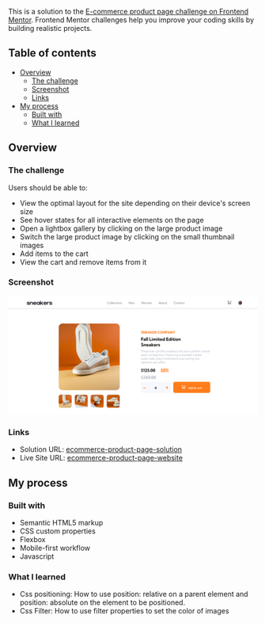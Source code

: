 This is a solution to the [E-commerce product page challenge on Frontend Mentor](https://www.frontendmentor.io/challenges/ecommerce-product-page-UPsZ9MJp6). Frontend Mentor challenges help you improve your coding skills by building realistic projects.

## Table of contents

- [Overview](#overview)
  - [The challenge](#the-challenge)
  - [Screenshot](#screenshot)
  - [Links](#links)
- [My process](#my-process)
  - [Built with](#built-with)
  - [What I learned](#what-i-learned)

## Overview

### The challenge

Users should be able to:

- View the optimal layout for the site depending on their device's screen size
- See hover states for all interactive elements on the page
- Open a lightbox gallery by clicking on the large product image
- Switch the large product image by clicking on the small thumbnail images
- Add items to the cart
- View the cart and remove items from it

### Screenshot

![desktop-view](./images/screenshot2.png)

### Links

- Solution URL: [ecommerce-product-page-solution](https://github.com/jimavictor/ecommerce-product-page)
- Live Site URL: [ecommerce-product-page-website](https://jimavictor.github.io/ecommerce-product-page/)

## My process

### Built with

- Semantic HTML5 markup
- CSS custom properties
- Flexbox
- Mobile-first workflow
- Javascript

### What I learned

- Css positioning:
  How to use position: relative on a parent element and position: absolute on the element to be positioned.
- Css Filter:
  How to use filter properties to set the color of images
